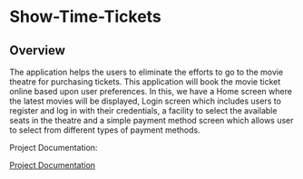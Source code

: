 # Show-Time-Tickets

## Overview
The application helps the users to eliminate the efforts to go to the movie theatre for purchasing tickets. This application will book the movie ticket online based upon user preferences. In this, we have a Home screen where the latest movies will be displayed, Login screen which includes users to register and log in with their credentials, a facility to select the available seats in the theatre and a simple payment method screen which allows user to select from different types of payment methods.

Project Documentation: 

[Project Documentation](https://github.com/naveenpi/show-time-tickets/blob/master/Documentation/Project%20Documentation.doc)

